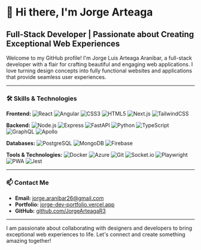 # 👋 Hi there, I'm Jorge Arteaga

## Full-Stack Developer | Passionate about Creating Exceptional Web Experiences

Welcome to my GitHub profile! I'm Jorge Luis Arteaga Aranibar, a full-stack developer with a flair for crafting beautiful and engaging web applications. I love turning design concepts into fully functional websites and applications that provide seamless user experiences.

---

### 🛠 Skills & Technologies

**Frontend:**
![React](https://img.shields.io/badge/-React-61DAFB?style=flat&logo=react&logoColor=white)
![Angular](https://img.shields.io/badge/-Angular-DD0031?style=flat&logo=angular&logoColor=white)
![CSS3](https://img.shields.io/badge/-CSS3-1572B6?style=flat&logo=css3&logoColor=white)
![HTML5](https://img.shields.io/badge/-HTML5-E34F26?style=flat&logo=html5&logoColor=white)
![Next.js](https://img.shields.io/badge/-Next.js-000000?style=flat&logo=next.js&logoColor=white)
![TailwindCSS](https://img.shields.io/badge/-TailwindCSS-38B2AC?style=flat&logo=tailwind-css&logoColor=white)

**Backend:**
![Node.js](https://img.shields.io/badge/-Node.js-339933?style=flat&logo=node.js&logoColor=white)
![Express](https://img.shields.io/badge/-Express-000000?style=flat&logo=express&logoColor=white)
![FastAPI](https://img.shields.io/badge/-FastAPI-009688?style=flat&logo=fastapi&logoColor=white)
![Python](https://img.shields.io/badge/-Python-3776AB?style=flat&logo=python&logoColor=white)
![TypeScript](https://img.shields.io/badge/-TypeScript-3178C6?style=flat&logo=typescript&logoColor=white)
![GraphQL](https://img.shields.io/badge/-GraphQL-E10098?style=flat&logo=graphql&logoColor=white)
![Apollo](https://img.shields.io/badge/-Apollo-311C87?style=flat&logo=apollo-graphql&logoColor=white)

**Databases:**
![PostgreSQL](https://img.shields.io/badge/-PostgreSQL-336791?style=flat&logo=postgresql&logoColor=white)
![MongoDB](https://img.shields.io/badge/-MongoDB-47A248?style=flat&logo=mongodb&logoColor=white)
![Firebase](https://img.shields.io/badge/-Firebase-FFCA28?style=flat&logo=firebase&logoColor=white)

**Tools & Technologies:**
![Docker](https://img.shields.io/badge/-Docker-2496ED?style=flat&logo=docker&logoColor=white)
![Azure](https://img.shields.io/badge/-Azure-0078D4?style=flat&logo=microsoft-azure&logoColor=white)
![Git](https://img.shields.io/badge/-Git-F05032?style=flat&logo=git&logoColor=white)
![Socket.io](https://img.shields.io/badge/-Socket.io-010101?style=flat&logo=socket.io&logoColor=white)
![Playwright](https://img.shields.io/badge/-Playwright-2B2E3A?style=flat&logo=playwright&logoColor=white)
![PWA](https://img.shields.io/badge/-PWA-5A0FC8?style=flat&logo=pwa&logoColor=white)
![Jest](https://img.shields.io/badge/-Jest-C21325?style=flat&logo=jest&logoColor=white)

---

### 📫 Contact Me

- **Email:** [jorge.aranibar26@gmail.com](mailto:jorge.aranibar26@gmail.com)
- **Portfolio:** [jorge-dev-portfolio.vercel.app](https://jorge-dev-portfolio.vercel.app)
- **GitHub:** [github.com/JorgeArteagaR3](https://github.com/JorgeArteagaR3)

---

I am passionate about collaborating with designers and developers to bring exceptional web experiences to life. Let's connect and create something amazing together!
